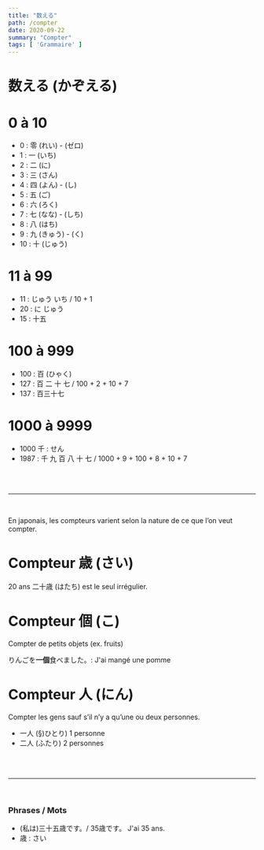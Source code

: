 ```yaml
---
title: "数える"
path: /compter
date: 2020-09-22
summary: "Compter"
tags: [ 'Grammaire' ]
---
```


# 数える (かぞえる)

# 0 à 10

- 0 : 零 (れい) - (ゼロ)
- 1 : 一 (いち)
- 2 : 二 (に)
- 3 : 三 (さん)
- 4 : 四 (よん) - (し)
- 5 : 五 (ご)
- 6 : 六 (ろく)
- 7 : 七 (なな) - (しち)
- 8 : 八 (はち)
- 9 : 九 (きゅう) - (く)
- 10 : 十 (じゅう)

# 11 à 99

- 11 : じゅう いち / 10 + 1
- 20 : に じゅう
- 15 : 十五

# 100 à 999

- 100 : 百 (ひゃく)
- 127 : 百 二 十 七 / 100 + 2 + 10 + 7
- 137 : 百三十七

# 1000 à 9999

- 1000 千 : せん 
- 1987 : 千 九 百 八 十 七 / 1000 + 9 + 100 + 8 + 10 + 7

<br/><br/>
***
<br/>

En japonais, les compteurs varient selon la nature de ce que l’on veut compter.

# Compteur 歳 (さい)

20 ans 二十歳 (はたち) est le seul irrégulier.


# Compteur 個 (こ)

Compter de petits objets (ex. fruits)

りんごを**一個**食べました。: J'ai mangé une pomme

# Compteur 人 (にん)

Compter les gens sauf s’il n’y a qu’une ou deux personnes.

- 一人 (§)ひとり) 1 personne
- 二人 (ふたり) 2 personnes


<br/><br/>
***
<br/>

### Phrases / Mots

- (私は)三十五歳です。/ 35歳です。 J'ai 35 ans.
- 歳 : さい

